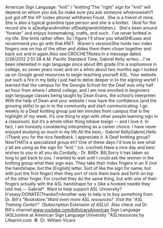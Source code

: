 American Sign Language: 
		"knit" / "knitting"The "right" sign for 
    "knit" will depend on whom you ask.So make sure you ask someone whoknowseh?I just got off the VP (video phone) withKaren Foust.  She is a friend 
    of mine.  She is also a typical grandma type person and she is a 
    knitter.  (And for the record she is aDeafgrandmother ofDeafgrandchildren.)   She's been around "forever" and 
	enjoys homemaking, crafts, and such.  I've never knitted in my life. She 
	knits rather often. 
	So I figure I'll show you whatSHEuses and recommend you go with that.KNIT:  (Karen's 
    version)She holds two index fingers one on top of the other and slides them them closer together and 
    back out and in again.Also see:CROCHETNotes:In a message dated 2/26/2012 2:51:38 A.M. Pacific Standard Time, 
	Gabriel Kelly writes:...I’ve been 
	interested in sign language since about 8th grade (I’m a sophomore in 
	college, so seven years now) and on a whim about two months ago I looked up 
	on Google good resources to begin teaching yourself ASL. Your website put 
	such a fire in my belly I just had to delve deeper in to the signing world! 
	I learned that the campus for the Georgia School for the Deaf was only half 
	an hour from where I attend college, and I am now enrolled in beginners sign 
	language classes being taught by Dean Evans, the school’s interpreter. With 
	the help of Dean and your website I now have the confidence (and the growing 
	skills) to go in to the community and start communicating. I go weekly to a 
			Deaf knitting group just ten minutes from campus that is the highlight of my 
	week. It’s one thing to sign with other people learning sign in a classroom, 
	but it’s a whole other thing tohave tosign -- and I love it. In fact, I am 
	honestly considering interpreting as a career choice. I have never enjoyed 
	studying so much in my life.All the best,-
	Gabriel KellyGabriel,Hello :)Thank you for the nice feedback. I appreciate it. A Deaf knitting group? NowTHATis a specialized group eh? One of these days I'd love to see what y'all 
	are using as the sign for "knit." (vs. crochet).Have a nice day and best wishes to you in all you do.Cordially,- Dr. BillDr. Bill,Sorry it 
	has taken so long to get back to you. I wanted to wait until I could ask the 
	women in the knitting group what their sign was. They take their index 
	fingers in an X (not the handshape, but the [English] letter. Sort of like the 
	sign for name, but with just the first finger) then they sort of rock them 
	back and forth on top of the other finger. For crochet they do the same 
	thing, but with one of their fingers actually with the ASL handshape for x 
	(like a hooked needle they told me).-- Gabriel* 
Want to help support ASL University?  It'seasy:DONATE(Thanks!)*Another way to help is to buy something from Dr. Bill's "Bookstore."*Want even more ASL resources?  Visit the "ASL Training Center!"  (Subscription 
Extension of ASLU)*  Also check out Dr. Bill's channel:www.youtube.com/billvicarsAmerican Sign Language (ASL)online at American Sign Language University ™ASLresources by Lifeprint.com  ©  Dr. William Vicars